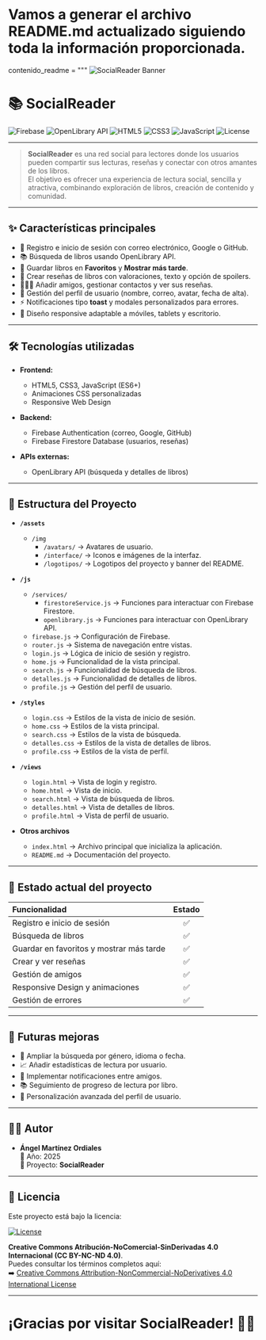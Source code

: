 # Vamos a generar el archivo README.md actualizado siguiendo toda la información proporcionada.

contenido_readme = """
![SocialReader Banner](.src/assets/img/logotipos/BannerReadMe.png)

# 📚 SocialReader

![Firebase](https://img.shields.io/badge/Firebase-FFCA28?style=for-the-badge&logo=firebase&logoColor=white)
![OpenLibrary API](https://img.shields.io/badge/OpenLibrary-34A853?style=for-the-badge&logo=openlibrary&logoColor=white)
![HTML5](https://img.shields.io/badge/HTML5-E34F26?style=for-the-badge&logo=html5&logoColor=white)
![CSS3](https://img.shields.io/badge/CSS3-1572B6?style=for-the-badge&logo=css3&logoColor=white)
![JavaScript](https://img.shields.io/badge/JavaScript-F7DF1E?style=for-the-badge&logo=javascript&logoColor=black)
![License](https://img.shields.io/badge/license-CC%20BY--NC--ND%204.0-blue.svg)

---

> **SocialReader** es una red social para lectores donde los usuarios pueden compartir sus lecturas, reseñas y conectar con otros amantes de los libros.  
> El objetivo es ofrecer una experiencia de lectura social, sencilla y atractiva, combinando exploración de libros, creación de contenido y comunidad.

---

## ✨ Características principales

- 🔐 Registro e inicio de sesión con correo electrónico, Google o GitHub.
- 📚 Búsqueda de libros usando OpenLibrary API.
- 💖 Guardar libros en **Favoritos** y **Mostrar más tarde**.
- 📝 Crear reseñas de libros con valoraciones, texto y opción de spoilers.
- 🧑‍🤝‍🧑 Añadir amigos, gestionar contactos y ver sus reseñas.
- 🧩 Gestión del perfil de usuario (nombre, correo, avatar, fecha de alta).
- ⚡ Notificaciones tipo **toast** y modales personalizados para errores.
- 📱 Diseño responsive adaptable a móviles, tablets y escritorio.

---

## 🛠️ Tecnologías utilizadas

- **Frontend:**
  - HTML5, CSS3, JavaScript (ES6+)
  - Animaciones CSS personalizadas
  - Responsive Web Design

- **Backend:**
  - Firebase Authentication (correo, Google, GitHub)
  - Firebase Firestore Database (usuarios, reseñas)

- **APIs externas:**
  - OpenLibrary API (búsqueda y detalles de libros)

---

## 📂 Estructura del Proyecto

- **`/assets`**  
  - `/img`
    - `/avatars/` → Avatares de usuario.  
    - `/interface/` → Iconos e imágenes de la interfaz.  
    - `/logotipos/` → Logotipos del proyecto y banner del README.

- **`/js`**  
  - `/services/`
    - `firestoreService.js` → Funciones para interactuar con Firebase Firestore.
    - `openlibrary.js` → Funciones para interactuar con OpenLibrary API.
  - `firebase.js` → Configuración de Firebase.
  - `router.js` → Sistema de navegación entre vistas.
  - `login.js` → Lógica de inicio de sesión y registro.
  - `home.js` → Funcionalidad de la vista principal.
  - `search.js` → Funcionalidad de búsqueda de libros.
  - `detalles.js` → Funcionalidad de detalles de libros.
  - `profile.js` → Gestión del perfil de usuario.

- **`/styles`**  
  - `login.css` → Estilos de la vista de inicio de sesión.
  - `home.css` → Estilos de la vista principal.
  - `search.css` → Estilos de la vista de búsqueda.
  - `detalles.css` → Estilos de la vista de detalles de libros.
  - `profile.css` → Estilos de la vista de perfil.

- **`/views`**  
  - `login.html` → Vista de login y registro.
  - `home.html` → Vista de inicio.
  - `search.html` → Vista de búsqueda de libros.
  - `detalles.html` → Vista de detalles de libros.
  - `profile.html` → Vista de perfil de usuario.

- **Otros archivos**
  - `index.html` → Archivo principal que inicializa la aplicación.
  - `README.md` → Documentación del proyecto.

---

## 🚀 Estado actual del proyecto

| Funcionalidad | Estado |
|:--------------|:------:|
| Registro e inicio de sesión | ✅ |
| Búsqueda de libros | ✅ |
| Guardar en favoritos y mostrar más tarde | ✅ |
| Crear y ver reseñas | ✅ |
| Gestión de amigos | ✅ |
| Responsive Design y animaciones | ✅ |
| Gestión de errores | ✅ |

---

## 🎯 Futuras mejoras

- 🔎 Ampliar la búsqueda por género, idioma o fecha.
- 📈 Añadir estadísticas de lectura por usuario.
- 🔔 Implementar notificaciones entre amigos.
- 📚 Seguimiento de progreso de lectura por libro.
- 🎨 Personalización avanzada del perfil de usuario.

---

## 🧑‍💻 Autor

- **Ángel Martínez Ordiales**  
  📅 Año: 2025  
  🚀 Proyecto: **SocialReader**  

---

## 📜 Licencia

Este proyecto está bajo la licencia:

[![License](https://img.shields.io/badge/license-CC%20BY--NC--ND%204.0-blue.svg)](https://creativecommons.org/licenses/by-nc-nd/4.0/)

**Creative Commons Atribución-NoComercial-SinDerivadas 4.0 Internacional (CC BY-NC-ND 4.0)**.  
Puedes consultar los términos completos aquí:  
➡️ [Creative Commons Attribution-NonCommercial-NoDerivatives 4.0 International License](https://creativecommons.org/licenses/by-nc-nd/4.0/)

---

# ¡Gracias por visitar **SocialReader**! 🚀📖